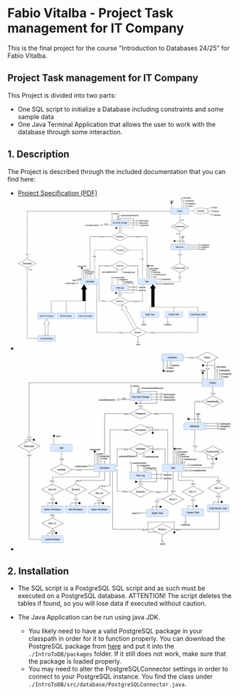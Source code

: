 # Fabio Vitalba - Project Task management for IT Company
This is the final project for the course "Introduction to Databases 24/25" for Fabio Vitalba.

## Project Task management for IT Company
This Project is divided into two parts:
- One SQL script to initialize a Database including constraints and some sample data
- One Java Terminal Application that allows the user to work with the database through some interaction.

## 1. Description
The Project is described through the included documentation that you can find here:
- [Project Specification (PDF)](./Documentation/IntroToDB-ProjectSpecification.pdf)
- ![ER Diagram](./Documentation/IntroToDB-ProjectERDiagram.png)
- ![Restructured ER Diagram](./Documentation/IntroToDB-ProjectRestructuredERDiagram.png)

## 2. Installation
- The SQL script is a PostgreSQL SQL script and as such must be executed on a PostgreSQL database. ATTENTION! The script deletes the tables if found, so you will lose data if executed without caution.

- The Java Application can be run using java JDK. 
  - You likely need to have a valid PostgreSQL package in your classpath in order for it to function properly. You can download the PostgreSQL package from [here](https://jdbc.postgresql.org/download/) and put it into the `./IntroToDB/packages` folder. If it still does not work, make sure that the package is loaded properly.
  - You may need to alter the PostgreSQLConnector settings in order to connect to your PostgreSQL instance. You find the class under `./IntroToDB/src/database/PostgreSQLConnector.java`.


